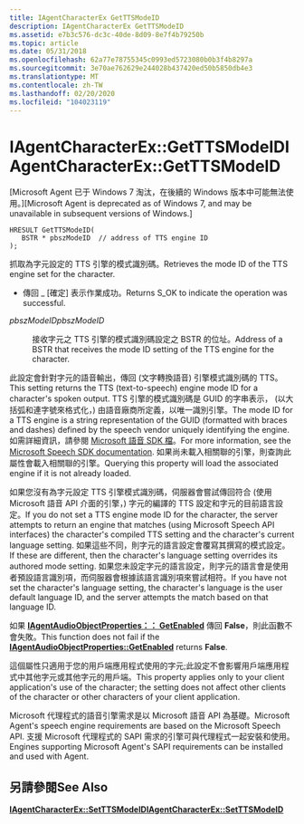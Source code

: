 ```yaml
---
title: IAgentCharacterEx GetTTSModeID
description: IAgentCharacterEx GetTTSModeID
ms.assetid: e7b3c576-dc3c-40de-8d09-8e7f4b79250b
ms.topic: article
ms.date: 05/31/2018
ms.openlocfilehash: 62a77e78755345c0993ed5723080b0b3f4b8297a
ms.sourcegitcommit: 3e70ae762629e244028b437420ed50b5850db4e3
ms.translationtype: MT
ms.contentlocale: zh-TW
ms.lasthandoff: 02/20/2020
ms.locfileid: "104023119"
---
```

# <a name="iagentcharacterexgetttsmodeid"></a><span data-ttu-id="1a3df-103">IAgentCharacterEx::GetTTSModeID</span><span class="sxs-lookup"><span data-stu-id="1a3df-103">IAgentCharacterEx::GetTTSModeID</span></span>

<span data-ttu-id="1a3df-104">\[Microsoft Agent 已于 Windows 7 淘汰，在後續的 Windows 版本中可能無法使用。\]</span><span class="sxs-lookup"><span data-stu-id="1a3df-104">\[Microsoft Agent is deprecated as of Windows 7, and may be unavailable in subsequent versions of Windows.\]</span></span>

``` syntax
HRESULT GetTTSModeID(
   BSTR * pbszModeID  // address of TTS engine ID
);
```

<span data-ttu-id="1a3df-105">抓取為字元設定的 TTS 引擎的模式識別碼。</span><span class="sxs-lookup"><span data-stu-id="1a3df-105">Retrieves the mode ID of the TTS engine set for the character.</span></span>

-   <span data-ttu-id="1a3df-106">傳回 \_ [確定] 表示作業成功。</span><span class="sxs-lookup"><span data-stu-id="1a3df-106">Returns S\_OK to indicate the operation was successful.</span></span>

<dl> <dt>

<span data-ttu-id="1a3df-107"><span id="pbszModeID"></span><span id="pbszmodeid"></span><span id="PBSZMODEID"></span>*pbszModeID*</span><span class="sxs-lookup"><span data-stu-id="1a3df-107"><span id="pbszModeID"></span><span id="pbszmodeid"></span><span id="PBSZMODEID"></span>*pbszModeID*</span></span>
</dt> <dd>

<span data-ttu-id="1a3df-108">接收字元之 TTS 引擎的模式識別碼設定之 BSTR 的位址。</span><span class="sxs-lookup"><span data-stu-id="1a3df-108">Address of a BSTR that receives the mode ID setting of the TTS engine for the character.</span></span>

</dd> </dl>

<span data-ttu-id="1a3df-109">此設定會針對字元的語音輸出，傳回 (文字轉換語音) 引擎模式識別碼的 TTS。</span><span class="sxs-lookup"><span data-stu-id="1a3df-109">This setting returns the TTS (text-to-speech) engine mode ID for a character's spoken output.</span></span> <span data-ttu-id="1a3df-110">TTS 引擎的模式識別碼是 GUID 的字串表示， (以大括弧和連字號來格式化，) 由語音廠商所定義，以唯一識別引擎。</span><span class="sxs-lookup"><span data-stu-id="1a3df-110">The mode ID for a TTS engine is a string representation of the GUID (formatted with braces and dashes) defined by the speech vendor uniquely identifying the engine.</span></span> <span data-ttu-id="1a3df-111">如需詳細資訊，請參閱 [Microsoft 語音 SDK 檔](https://msdn.microsoft.com/library/ee705648.aspx)。</span><span class="sxs-lookup"><span data-stu-id="1a3df-111">For more information, see the [Microsoft Speech SDK documentation](https://msdn.microsoft.com/library/ee705648.aspx).</span></span> <span data-ttu-id="1a3df-112">如果尚未載入相關聯的引擎，則查詢此屬性會載入相關聯的引擎。</span><span class="sxs-lookup"><span data-stu-id="1a3df-112">Querying this property will load the associated engine if it is not already loaded.</span></span>

<span data-ttu-id="1a3df-113">如果您沒有為字元設定 TTS 引擎模式識別碼，伺服器會嘗試傳回符合 (使用 Microsoft 語音 API 介面的引擎，) 字元的編譯的 TTS 設定和字元的目前語言設定。</span><span class="sxs-lookup"><span data-stu-id="1a3df-113">If you do not set a TTS engine mode ID for the character, the server attempts to return an engine that matches (using Microsoft Speech API interfaces) the character's compiled TTS setting and the character's current language setting.</span></span> <span data-ttu-id="1a3df-114">如果這些不同，則字元的語言設定會覆寫其撰寫的模式設定。</span><span class="sxs-lookup"><span data-stu-id="1a3df-114">If these are different, then the character's language setting overrides its authored mode setting.</span></span> <span data-ttu-id="1a3df-115">如果您未設定字元的語言設定，則字元的語言會是使用者預設語言識別項，而伺服器會根據該語言識別項來嘗試相符。</span><span class="sxs-lookup"><span data-stu-id="1a3df-115">If you have not set the character's language setting, the character's language is the user default language ID, and the server attempts the match based on that language ID.</span></span>

<span data-ttu-id="1a3df-116">如果 [**IAgentAudioObjectProperties：： GetEnabled**](https://www.bing.com/search?q=**IAgentAudioObjectProperties::GetEnabled**) 傳回 **False**，則此函數不會失敗。</span><span class="sxs-lookup"><span data-stu-id="1a3df-116">This function does not fail if the [**IAgentAudioObjectProperties::GetEnabled**](https://www.bing.com/search?q=**IAgentAudioObjectProperties::GetEnabled**) returns **False**.</span></span>

<span data-ttu-id="1a3df-117">這個屬性只適用于您的用戶端應用程式使用的字元;此設定不會影響用戶端應用程式中其他字元或其他字元的用戶端。</span><span class="sxs-lookup"><span data-stu-id="1a3df-117">This property applies only to your client application's use of the character; the setting does not affect other clients of the character or other characters of your client application.</span></span>

<span data-ttu-id="1a3df-118">Microsoft 代理程式的語音引擎需求是以 Microsoft 語音 API 為基礎。</span><span class="sxs-lookup"><span data-stu-id="1a3df-118">Microsoft Agent's speech engine requirements are based on the Microsoft Speech API.</span></span> <span data-ttu-id="1a3df-119">支援 Microsoft 代理程式的 SAPI 需求的引擎可與代理程式一起安裝和使用。</span><span class="sxs-lookup"><span data-stu-id="1a3df-119">Engines supporting Microsoft Agent's SAPI requirements can be installed and used with Agent.</span></span>

## <a name="see-also"></a><span data-ttu-id="1a3df-120">另請參閱</span><span class="sxs-lookup"><span data-stu-id="1a3df-120">See Also</span></span>

[<span data-ttu-id="1a3df-121">**IAgentCharacterEx::SetTTSModeID**</span><span class="sxs-lookup"><span data-stu-id="1a3df-121">**IAgentCharacterEx::SetTTSModeID**</span></span>](iagentcharacterex--setttsmodeid.md)


 

 




